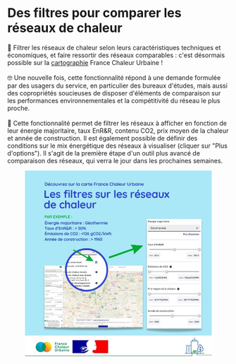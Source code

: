 # Des filtres pour comparer les réseaux de chaleur

🔎 Filtrer les réseaux de chaleur selon leurs caractéristiques techniques et économiques, et faire ressortir des réseaux comparables : c'est désormais possible sur la [cartographie](https://france-chaleur-urbaine.beta.gouv.fr/carte) France Chaleur Urbaine !\
\
🤓 Une nouvelle fois, cette fonctionnalité répond à une demande formulée par des usagers du service, en particulier des bureaux d'études, mais aussi des copropriétés soucieuses de disposer d'éléments de comparaison sur les performances environnementales et la compétitivité du réseau le plus proche.\
\
🔧 Cette fonctionnalité permet de filtrer les réseaux à afficher en fonction de leur énergie majoritaire, taux EnR\&R, contenu CO2, prix moyen de la chaleur et année de construction. Il est également possible de définir des conditions sur le mix énergétique des réseaux à visualiser (cliquer sur "Plus d'options"). Il s'agit de la première étape d'un outil plus avancé de comparaison des réseaux, qui verra le jour dans les prochaines semaines.

<figure><img src=".gitbook/assets/16 (1) (1).jpg" alt=""><figcaption></figcaption></figure>

